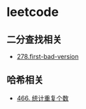 # leetcode

## 二分查找相关

- [278.first-bad-version](https://leetcode.com/problems/first-bad-version/)

## 哈希相关
- [466. 统计重复个数](https://leetcode-cn.com/problems/count-the-repetitions/)